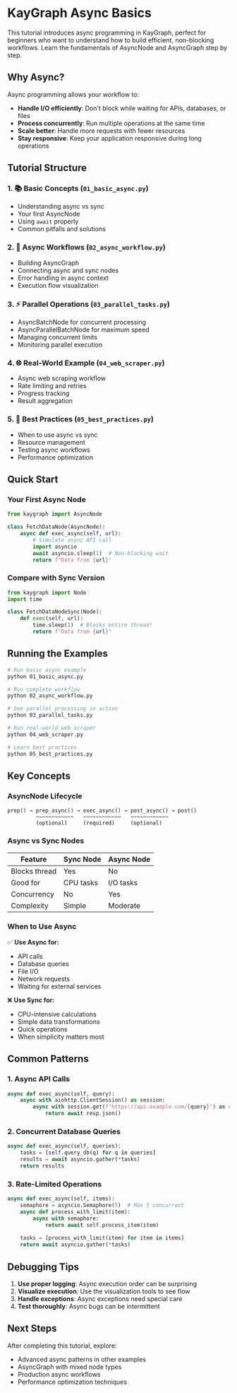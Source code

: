 # KayGraph Async Basics

This tutorial introduces async programming in KayGraph, perfect for beginners who want to understand how to build efficient, non-blocking workflows. Learn the fundamentals of AsyncNode and AsyncGraph step by step.

## Why Async?

Async programming allows your workflow to:
- **Handle I/O efficiently**: Don't block while waiting for APIs, databases, or files
- **Process concurrently**: Run multiple operations at the same time
- **Scale better**: Handle more requests with fewer resources
- **Stay responsive**: Keep your application responsive during long operations

## Tutorial Structure

### 1. 📚 Basic Concepts (`01_basic_async.py`)
- Understanding async vs sync
- Your first AsyncNode
- Using `await` properly
- Common pitfalls and solutions

### 2. 🔄 Async Workflows (`02_async_workflow.py`)
- Building AsyncGraph
- Connecting async and sync nodes
- Error handling in async context
- Execution flow visualization

### 3. ⚡ Parallel Operations (`03_parallel_tasks.py`)
- AsyncBatchNode for concurrent processing
- AsyncParallelBatchNode for maximum speed
- Managing concurrent limits
- Monitoring parallel execution

### 4. 🌐 Real-World Example (`04_web_scraper.py`)
- Async web scraping workflow
- Rate limiting and retries
- Progress tracking
- Result aggregation

### 5. 🎯 Best Practices (`05_best_practices.py`)
- When to use async vs sync
- Resource management
- Testing async workflows
- Performance optimization

## Quick Start

### Your First Async Node

```python
from kaygraph import AsyncNode

class FetchDataNode(AsyncNode):
    async def exec_async(self, url):
        # Simulate async API call
        import asyncio
        await asyncio.sleep(1)  # Non-blocking wait
        return f"Data from {url}"
```

### Compare with Sync Version

```python
from kaygraph import Node
import time

class FetchDataNodeSync(Node):
    def exec(self, url):
        time.sleep(1)  # Blocks entire thread!
        return f"Data from {url}"
```

## Running the Examples

```bash
# Run basic async example
python 01_basic_async.py

# Run complete workflow
python 02_async_workflow.py

# See parallel processing in action
python 03_parallel_tasks.py

# Run real-world web scraper
python 04_web_scraper.py

# Learn best practices
python 05_best_practices.py
```

## Key Concepts

### AsyncNode Lifecycle

```
prep() → prep_async() → exec_async() → post_async() → post()
         ~~~~~~~~~~~~   ~~~~~~~~~~~~   ~~~~~~~~~~~~
         (optional)     (required)     (optional)
```

### Async vs Sync Nodes

| Feature | Sync Node | Async Node |
|---------|-----------|------------|
| Blocks thread | Yes | No |
| Good for | CPU tasks | I/O tasks |
| Concurrency | No | Yes |
| Complexity | Simple | Moderate |

### When to Use Async

✅ **Use Async for:**
- API calls
- Database queries
- File I/O
- Network requests
- Waiting for external services

❌ **Use Sync for:**
- CPU-intensive calculations
- Simple data transformations
- Quick operations
- When simplicity matters most

## Common Patterns

### 1. Async API Calls
```python
async def exec_async(self, query):
    async with aiohttp.ClientSession() as session:
        async with session.get(f"https://api.example.com/{query}") as resp:
            return await resp.json()
```

### 2. Concurrent Database Queries
```python
async def exec_async(self, queries):
    tasks = [self.query_db(q) for q in queries]
    results = await asyncio.gather(*tasks)
    return results
```

### 3. Rate-Limited Operations
```python
async def exec_async(self, items):
    semaphore = asyncio.Semaphore(5)  # Max 5 concurrent
    async def process_with_limit(item):
        async with semaphore:
            return await self.process_item(item)
    
    tasks = [process_with_limit(item) for item in items]
    return await asyncio.gather(*tasks)
```

## Debugging Tips

1. **Use proper logging**: Async execution order can be surprising
2. **Visualize execution**: Use the visualization tools to see flow
3. **Handle exceptions**: Async exceptions need special care
4. **Test thoroughly**: Async bugs can be intermittent

## Next Steps

After completing this tutorial, explore:
- Advanced async patterns in other examples
- AsyncGraph with mixed node types
- Production async workflows
- Performance optimization techniques